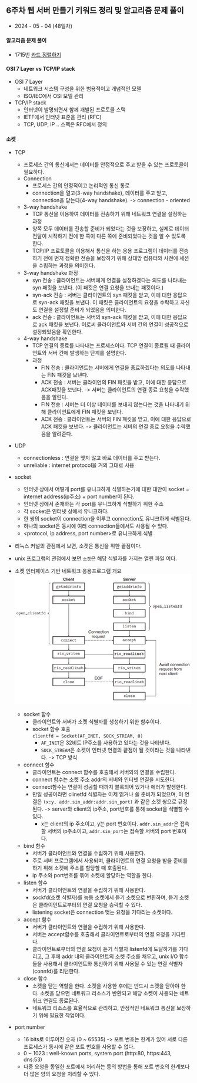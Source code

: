 ## 6주차 웹 서버 만들기 키워드 정리 및 알고리즘 문제 풀이

- 2024 - 05 - 04 (48일차)

#### 알고리즘 문제 풀이   
* 1715번 [카드 정렬하기]()   


#### OSI 7 Layer  vs TCP/IP stack
* OSI 7 Layer        
    * 네트워크 시스템 구성을 위한 범용적이고 개념적인 모델  
    * ISO/IEC에서 OSI 모델 관리   
* TCP/IP stack   
    * 인터넷이 발명되면서 함께 개발된 프로토콜 스택   
    * IETF에서 인터넷 표준을 관리 (RFC)   
    * TCP, UDP, IP .. 스펙은 RFC에서 정의   

#### 소켓    
* TCP   
    * 프로세스 간의 통신에서는 데이터를 안정적으로 주고 받을 수 있는 프로토콜이 필요하다.   
    * Connection   
        * 프로세스 간의 안정적이고 논리적인 통신 통로   
        * connection을 열고(3-way handshake), 데이터를 주고 받고, connection을 닫는다(4-way handshake).  -> connection - oriented 
    * 3-way handshake   
        * TCP 통신을 이용하여 데이터를 전송하기 위해 네트워크 연결을 설정하는 과정  
        * 양쪽 모두 데이터를 전송할 준비가 되었다는 것을 보장하고, 실제로 데이터 전달이 시작하기 전에 한 쪽이 다른 쪽에 준비되었다는 것을 알 수 있도록 한다.    
        * TCP/IP 프로토콜을 이용해서 통신을 하는 응용 프로그램이 데이터를 전송하기 전에 먼저 정확한 전송을 보장하기 위해 상대방 컴퓨터와 사전에 세션을 수립하는 과정을 의미한다.    
    * 3-way handshake 과정    
        * syn 전송 : 클라이언트는 서버에게 연결을 설정하겠다는 의도를 나타내는 syn 패킷을 보낸다. (이 패킷은 연결 요청을 보내는 패킷이다.)   
        * syn-ack 전송 : 서버는 클라이언트의 syn 패킷을 받고, 이에 대한 응답으로 syn-ack 패킷을 보낸다.  이 패킷은 클라이언트의 요청을 수락하고 자신도 연결을 설정할 준비가 되었음을 의미한다.   
        * ack 전송 : 클라이언트는 서버의 syn-ack 패킷을 받고, 이에 대한 응답으로 ack 패킷을 보낸다. 이로써 클라이언트와 서버 간의 연결이 성공적으로 설정되었음을 확인한다.  
    * 4-way handshake   
        * TCP 연결의 종료를 나타내는 프로세스이다. TCP 연결이 종료될 때 클라이언트와 서버 간에 발생하는 단계를 설명한다.   
        * 과정   
            * FIN 전송 : 클라이언트는 서버에게 연결을 종료하겠다는 의도를 나타내는 FIN 패킷을 보낸다.  
            * ACK 전송 : 서버는 클라이언의 FIN 패킷을 받고, 이에 대한 응답으로 ACK패킷을 보낸다. -> 서버는 클라이언트의 연결 종료 요청을 수락했음을 알린다.   
            * FIN 전송 : 서버는 더 이상 데이터를 보내지 않는다는 것을 나타내기 위해 클라이언트에게 FIN 패킷을 보낸다.   
            * ACK 전송 : 클라이언트는 서버의 FIN 패킷을 받고, 이에 대한 응답으로 ACK 패킷을 보낸다. -> 클라이언트는 서버의 연결 종료 요청을 수락했음을 알려준다.  
        
* UDP   
    * connectionless : 연결을 맺지 않고 바로 데이터를 주고 받는다.    
    * unreliable : internet protocol을 거의 그대로 사용   

* socket    
    * 인터넷 상에서 어떻게 port를 유니크하게 식별하는가에 대한 대안이 socket = internet address(ip주소)  + port number이 된다.  
    * 인터넷 상에서 존재하는 각 port를 유니크하게 식별하기 위한 주소   
    * 각 socket은 인터넷 상에서 유니크하다.  
    * 한 쌍의 socket이 connection을 이루고 connection도 유니크하게 식별된다.   
    * 하나의 socket은 동시에 여러 connection들에서도 사용될 수 있다.   
    * <protocol, ip address, port number>로 유니크하게 식별   
* 리눅스 커널의 관점에서 보면, 소켓은 통신을 위한 끝점이다.   
* unix 프로그램의 관점에서 보면 ```소켓```은 해당 식별자를 가지는 열린 파일 이다.        

* 소켓 인터페이스 기반 네트워크 응용프로그램 개요    
    <img src="./img/image5.png">   

    * socket 함수   
        * 클라이언트와 서버가 소켓 식별자를 생성하기 위한 함수이다.   
        * socket 함수 호출   
            ```clientfd = Socket(AF_INET, SOCK_STREAM, 0)```   
            * ```AF_INET```은 32비트 IP주소를 사용하고 있다는 것을 나타낸다.   
            *  ```SOCK_STREAM```은 소켓이 인터넷 연결의 끝점이 될 것이라는 것을 나타낸다. -> TCP 방식    
    * connect 함수   
        * 클라이언트는 connect 함수를 호출해서 서버와의 연결을 수립한다.   
        * connect 함수는 소켓 주소 addr의 서버와 인터넷 연결을 시도한다.   
        * connect함수는 연결이 성공할 때까지 블록되어 있거나 에러가 발생한다.   
        * 만일 성공이라면 clinetfd 식별자는 이제 읽거나 쓸 준비가 되었으며, 이 연결은 ```(x:y, addr.sin_addr:addr.sin_port)``` 과 같은 소켓 쌍으로 규정된다. -> server와 client의 ip주소, port번호를 통해 socket을 식별할 수 있다.   
            * x는 client의 ip 주소이고, y는 port 번호이다. ```addr.sin_addr```은 접속할 서버의 ip주소이고, ```addr.sin_port```는 접속할 서버의 port 번호이다.   
    * bind 함수   
        * 서버가 클라이언트와 연결을 수립하기 위해 사용한다.   
        * 주로 서버 프로그램에서 사용되며, 클라이언트의 연결 요청을 받을 준비를 하기 위해 소켓에 주소를 할당할 때 호출된다.   
        * ip 주소와 port번호를 묶어 소켓에 할당하는 역할을 한다.  
    * listen 함수   
        * 서버가 클라이언트와 연결을 수립하기 위해 사용한다.   
        * sockfd(소켓 식별자)를 능동 소켓에서 듣기 소켓으로 변환하며, 듣기 소켓은 클라이언트로부터의 연결 요청을 승락할 수 있다.   
        * listening socket은 connection 맺는 요청을 기다리는 소켓이다.    
    * accept 함수   
        * 서버가 클라이언트와 연결을 수립하기 위해 사용한다.  
        * 서버는 accept함수를 호출해서 클라이언트로부터의 연결 요청을 기다린다.   
        * 클라이언트로부터의 연결 요청이 듣기 식별자 listenfd에 도달하기를 기다리고, 그 후에 addr 내의 클라이언트의 소켓 주소를 채우고, unix I/O 함수들을 사용해서 클라이언트와 통신하기 위해 사용될 수 있는 연결 식별자(connfd)를 리턴한다.   
    * close 함수   
        * 소켓을 닫는 역할을 한다. 소켓을 사용한 후에는 반드시 소켓을 닫아야 한다. 소켓을 닫으면 네트워크 리소스가 반환되고 해당 소켓이 사용되는 네트워크 연결도 종료된다.  
        * 네트워크 리소스를 효율적으로 관리하고, 안정적인 네트워크 통신을 보장하기 위해 필요한 작업이다.   
     
* port number   
    * 16 bits로 이루어진 숫자 (0 ~ 65535) -> 포트 번호는 한계가 있어 서로 다른 프로세스가 동시에 같은 포트 번호를 사용할 수 없다.   
    * 0 ~ 1023 : well-known ports, system port (http:80, https:443, dns:53)    
    * 다중 요청을 동일한 포트에서 처리하는 등의 방법을 통해 포트 번호의 한계보다 더 많은 양의 요청을 처리할 수 있다.   
